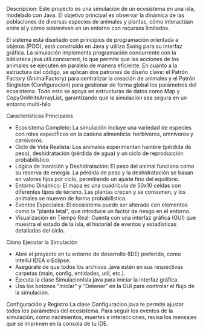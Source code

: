 
Descripcion: Este proyecto es una simulación de un ecosistema en una isla, modelado con Java. El objetivo principal es observar la dinámica de las poblaciones de diversas especies de animales y plantas, cómo interactúan entre sí y cómo sobreviven en un entorno con recursos limitados.

El sistema está diseñado con principios de programación orientada a objetos (POO), está construido en Java y utiliza Swing para su interfaz gráfica. La simulación implementa programación concurrente con la biblioteca java.util.concurrent, lo que permite que las acciones de los animales se ejecuten en paralelo de manera eficiente. En cuanto a la estructura del código, se aplican dos patrones de diseño clave: el Patrón Factory (AnimalFactory) para centralizar la creación de animales y el Patrón Singleton (Configuracion) para gestionar de forma global los parámetros del ecosistema. Todo esto se apoya en estructuras de datos como Map y CopyOnWriteArrayList, garantizando que la simulación sea segura en un entorno multi-hilo

Características Principales
- Ecosistema Completo: La simulación incluye una variedad de especies con roles específicos en la cadena alimenticia: herbívoros, omnívoros y carnívoros.
- Ciclo de Vida Realista: Los animales experimentan hambre (pérdida de peso), deshidratación (pérdida de agua) y un ciclo de reproducción probabilístico.
- Lógica de Inanición y Deshidratación: El peso del animal funciona como su reserva de energía. La pérdida de peso y la deshidratación se basan en valores fijos por ciclo, permitiendo un ajuste fino del equilibrio.
- Entorno Dinámico: El mapa es una cuadrícula de 50x10 celdas con diferentes tipos de terreno. Las plantas crecen y se consumen, y los animales se mueven de forma probabilística.
- Eventos Especiales: El ecosistema puede ser alterado con elementos como la "planta letal", que introduce un factor de riesgo en el entorno.
- Visualización en Tiempo Real: Cuenta con una interfaz gráfica (GUI) que muestra el estado de la isla, el historial de eventos y estadísticas detalladas del ciclo.

Cómo Ejecutar la Simulación
- Abre el proyecto en tu entorno de desarrollo (IDE) preferido, como IntelliJ IDEA o Eclipse.
- Asegúrate de que todos los archivos .java estén en sus respectivas carpetas (main, config, entidades, util, etc.).
- Ejecuta la clase SimulacionIsla.java para iniciar la interfaz gráfica.
- Usa los botones "Iniciar" y "Detener" en la GUI para controlar el flujo de la simulación.

Configuración y Registro
La clase Configuracion.java te permite ajustar todos los parámetros del ecosistema. Para seguir los eventos de la simulación, como nacimientos, muertes e interacciones, revisa los mensajes que se imprimen en la consola de tu IDE.




